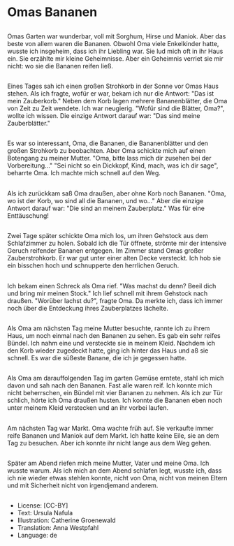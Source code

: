 # Omas Bananen

##
Omas Garten war wunderbar, voll mit Sorghum, Hirse und Maniok. Aber das beste von allem waren die Bananen. Obwohl Oma viele Enkelkinder hatte, wusste ich insgeheim, dass ich ihr Liebling war. Sie lud mich oft in ihr Haus ein. Sie erzählte mir kleine Geheimnisse. Aber ein Geheimnis verriet sie mir nicht: wo sie die Bananen reifen ließ.

##
Eines Tages sah ich einen großen Strohkorb in der Sonne vor Omas Haus stehen. Als ich fragte, wofür er war, bekam ich nur die Antwort: "Das ist mein Zauberkorb." Neben dem Korb lagen mehrere Bananenblätter, die Oma von Zeit zu Zeit wendete. Ich war neugierig. "Wofür sind die Blätter, Oma?", wollte ich wissen. Die einzige Antwort darauf war: "Das sind meine Zauberblätter."

##
Es war so interessant, Oma, die Bananen, die Bananenblätter und den großen Strohkorb zu beobachten. Aber Oma schickte mich auf einen Botengang zu meiner Mutter. "Oma, bitte lass mich dir zusehen bei der Vorbereitung..." "Sei nicht so ein Dickkopf, Kind, mach, was ich dir sage", beharrte Oma. Ich machte mich schnell auf den Weg.

##
Als ich zurückkam saß Oma draußen, aber ohne Korb noch Bananen. "Oma, wo ist der Korb, wo sind all die Bananen, und wo..." Aber die einzige Antwort darauf war: "Die sind an meinem Zauberplatz." Was für eine Enttäuschung!

##
Zwei Tage später schickte Oma mich los, um ihren Gehstock aus dem Schlafzimmer zu holen. Sobald ich die Tür öffnete, strömte mir der intensive Geruch reifender Bananen entgegen. Im Zimmer stand Omas großer Zauberstrohkorb. Er war gut unter einer alten Decke versteckt. Ich hob sie ein bisschen hoch und schnupperte den herrlichen Geruch.

##
Ich bekam einen Schreck als Oma rief. "Was machst du denn? Beeil dich und bring mir meinen Stock." Ich lief schnell mit ihrem Gehstock nach draußen. "Worüber lachst du?", fragte Oma. Da merkte ich, dass ich immer noch über die Entdeckung ihres Zauberplatzes lächelte.

##
Als Oma am nächsten Tag meine Mutter besuchte, rannte ich zu ihrem Haus, um noch einmal nach den Bananen zu sehen. Es gab ein sehr reifes Bündel. Ich nahm eine und versteckte sie in meinem Kleid. Nachdem ich den Korb wieder zugedeckt hatte, ging ich hinter das Haus und aß sie schnell. Es war die süßeste Banane, die ich je gegessen hatte.

##
Als Oma am darauffolgenden Tag im garten Gemüse erntete, stahl ich mich davon und sah nach den Bananen. Fast alle waren reif. Ich konnte mich nicht beherrschen, ein Bündel mit vier Bananen zu nehmen. Als ich zur Tür schlich, hörte ich Oma draußen husten. Ich konnte die Bananen eben noch unter meinem Kleid verstecken und an ihr vorbei laufen.

##
Am nächsten Tag war Markt. Oma wachte früh auf. Sie verkaufte immer reife Bananen und Maniok auf dem Markt. Ich hatte keine Eile, sie an dem Tag zu besuchen. Aber ich konnte ihr nicht lange aus dem Weg gehen.

##
Später am Abend riefen mich meine Mutter, Vater und meine Oma. Ich wusste warum. Als ich mich an dem Abend schlafen legt, wusste ich, dass ich nie wieder etwas stehlen konnte, nicht von Oma, nicht von meinen Eltern und mit Sicherheit nicht von irgendjemand anderem.

##
* License: [CC-BY]
* Text: Ursula Nafula
* Illustration: Catherine Groenewald
* Translation: Anna Westpfahl
* Language: de
